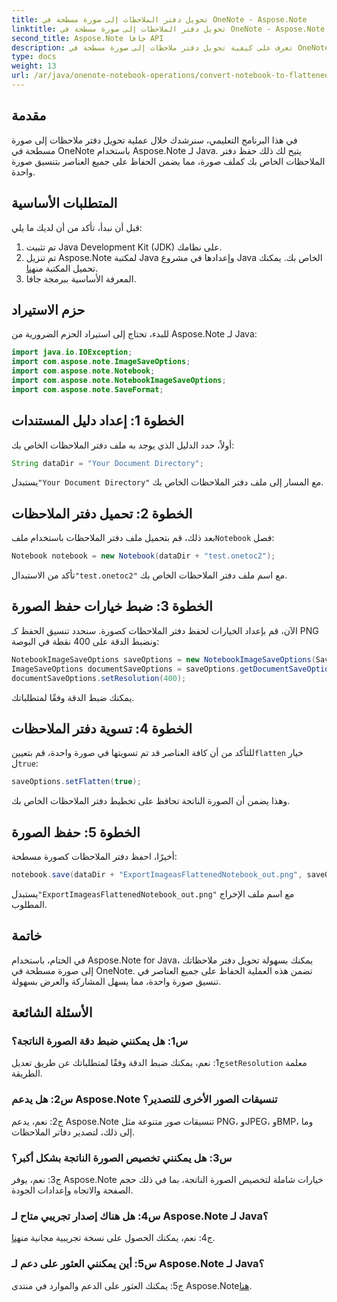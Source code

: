 ```yaml
---
title: تحويل دفتر الملاحظات إلى صورة مسطحة في OneNote - Aspose.Note
linktitle: تحويل دفتر الملاحظات إلى صورة مسطحة في OneNote - Aspose.Note
second_title: Aspose.Note جافا API
description: تعرف على كيفية تحويل دفتر ملاحظات إلى صورة مسطحة في OneNote باستخدام Aspose.Note لـ Java. الحفاظ على جميع العناصر في ملف صورة واحد دون عناء.
type: docs
weight: 13
url: /ar/java/onenote-notebook-operations/convert-notebook-to-flattened-image/
---
```

## مقدمة

في هذا البرنامج التعليمي، سنرشدك خلال عملية تحويل دفتر ملاحظات إلى صورة مسطحة في OneNote باستخدام Aspose.Note لـ Java. يتيح لك ذلك حفظ دفتر الملاحظات الخاص بك كملف صورة، مما يضمن الحفاظ على جميع العناصر بتنسيق صورة واحدة.

## المتطلبات الأساسية

قبل أن نبدأ، تأكد من أن لديك ما يلي:

1. تم تثبيت Java Development Kit (JDK) على نظامك.
2.  تم تنزيل Aspose.Note لمكتبة Java وإعدادها في مشروع Java الخاص بك. يمكنك تحميل المكتبة من[هنا](https://releases.aspose.com/note/java/).
3. المعرفة الأساسية ببرمجة جافا.

## حزم الاستيراد

للبدء، تحتاج إلى استيراد الحزم الضرورية من Aspose.Note لـ Java:

```java
import java.io.IOException;
import com.aspose.note.ImageSaveOptions;
import com.aspose.note.Notebook;
import com.aspose.note.NotebookImageSaveOptions;
import com.aspose.note.SaveFormat;
```

## الخطوة 1: إعداد دليل المستندات

أولاً، حدد الدليل الذي يوجد به ملف دفتر الملاحظات الخاص بك:

```java
String dataDir = "Your Document Directory";
```

 يستبدل`"Your Document Directory"` مع المسار إلى ملف دفتر الملاحظات الخاص بك.

## الخطوة 2: تحميل دفتر الملاحظات

 بعد ذلك، قم بتحميل ملف دفتر الملاحظات باستخدام ملف`Notebook` فصل:

```java
Notebook notebook = new Notebook(dataDir + "test.onetoc2");
```

 تأكد من الاستبدال`"test.onetoc2"` مع اسم ملف دفتر الملاحظات الخاص بك.

## الخطوة 3: ضبط خيارات حفظ الصورة

الآن، قم بإعداد الخيارات لحفظ دفتر الملاحظات كصورة. سنحدد تنسيق الحفظ كـ PNG ونضبط الدقة على 400 نقطة في البوصة:

```java
NotebookImageSaveOptions saveOptions = new NotebookImageSaveOptions(SaveFormat.Png);
ImageSaveOptions documentSaveOptions = saveOptions.getDocumentSaveOptions();
documentSaveOptions.setResolution(400);
```

يمكنك ضبط الدقة وفقًا لمتطلباتك.

## الخطوة 4: تسوية دفتر الملاحظات

للتأكد من أن كافة العناصر قد تم تسويتها في صورة واحدة، قم بتعيين`flatten` خيار ل`true`:

```java
saveOptions.setFlatten(true);
```

وهذا يضمن أن الصورة الناتجة تحافظ على تخطيط دفتر الملاحظات الخاص بك.

## الخطوة 5: حفظ الصورة

أخيرًا، احفظ دفتر الملاحظات كصورة مسطحة:

```java
notebook.save(dataDir + "ExportImageasFlattenedNotebook_out.png", saveOptions);
```

 يستبدل`"ExportImageasFlattenedNotebook_out.png"` مع اسم ملف الإخراج المطلوب.

## خاتمة

في الختام، باستخدام Aspose.Note for Java، يمكنك بسهولة تحويل دفتر ملاحظاتك إلى صورة مسطحة في OneNote. تضمن هذه العملية الحفاظ على جميع العناصر في تنسيق صورة واحدة، مما يسهل المشاركة والعرض بسهولة.

## الأسئلة الشائعة

### س1: هل يمكنني ضبط دقة الصورة الناتجة؟

 ج1: نعم، يمكنك ضبط الدقة وفقًا لمتطلباتك عن طريق تعديل`setResolution` معلمة الطريقة.

### س2: هل يدعم Aspose.Note تنسيقات الصور الأخرى للتصدير؟

ج2: نعم، يدعم Aspose.Note تنسيقات صور متنوعة مثل PNG، وJPEG، وBMP، وما إلى ذلك، لتصدير دفاتر الملاحظات.

### س3: هل يمكنني تخصيص الصورة الناتجة بشكل أكبر؟

ج3: نعم، يوفر Aspose.Note خيارات شاملة لتخصيص الصورة الناتجة، بما في ذلك حجم الصفحة والاتجاه وإعدادات الجودة.

### س4: هل هناك إصدار تجريبي متاح لـ Aspose.Note لـ Java؟

 ج4: نعم، يمكنك الحصول على نسخة تجريبية مجانية من[هنا](https://releases.aspose.com/).

### س5: أين يمكنني العثور على دعم لـ Aspose.Note لـ Java؟

 ج5: يمكنك العثور على الدعم والموارد في منتدى Aspose.Note[هنا](https://forum.aspose.com/c/note/28).